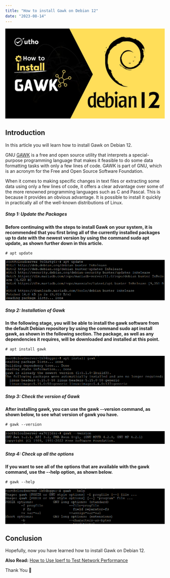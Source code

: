 ```yaml
---
title: "How to install Gawk on Debian 12"
date: "2023-08-14"
---
```


![How to install Gawk on Debian 12](images/How-to-install-Gawk-on-Debian-12-1024x576.jpg)

## Introduction

In this article you will learn how to install Gawk on Debian 12.

GNU [GAWK](https://en.wikipedia.org/wiki/Gawk) is a free and open source utility that interprets a special-purpose programming language that makes it feasible to do some data formatting tasks with only a few lines of code. GAWK is part of GNU, which is an acronym for the Free and Open Source Software Foundation.

When it comes to making specific changes in text files or extracting some data using only a few lines of code, it offers a clear advantage over some of the more renowned programming languages such as C and Pascal. This is because it provides an obvious advantage. It is possible to install it quickly in practically all of the well-known distributions of Linux.

##### Step 1: Update the Packages

**Before continuing with the steps to install Gawk on your system, it is recommended that you first bring all of the currently installed packages up to date with the newest version by using the command sudo apt update, as shown further down in this article.**

```
# apt update

```

![update](images/image-1043.png)

##### Step 2: Installation of Gawk

**In the following stage, you will be able to install the gawk software from the default Debian repository by using the command sudo apt install gawk, as shown in the following section. The package, as well as any dependencies it requires, will be downloaded and installed at this point.**

```
# apt install gawk

```

![How to install Gawk on Debian 12](images/image-1040.png)

##### Step 3: Check the version of Gawk

**After installing gawk, you can use the gawk --version command, as shown below, to see what version of gawk you have.**

```
# gawk --version

```

![version](images/image-1239.png)

##### Step 4: Check up all the options

**If you want to see all of the options that are available with the gawk command, use the --help option, as shown below.**

```
# gawk --help

```

![How to install Gawk on Debian 12](images/image-1042.png)

## Conclusion

Hopefully, now you have learned how to install Gawk on Debian 12.

**Also Read:** [How to Use Iperf to Test Network Performance](https://utho.com/docs/tutorial/how-to-use-iperf-to-test-network-performance/)

Thank You 🙂
